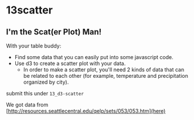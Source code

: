 # 13scatter

## I'm the Scat(er Plot) Man!

With your table buddy:

+ Find some data that you can easily put into some javascript code.
+ Use d3 to create a scatter plot with your data.
    + In order to make a scatter plot, you'll need 2 kinds of data that can be related to each other (for example, temperature and precipitation organized by city).

submit this under `13_d3-scatter`

We got data from [http://resources.seattlecentral.edu/qelp/sets/053/053.htm](here)